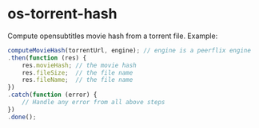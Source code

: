 os-torrent-hash
================

Compute opensubtitles movie hash from a torrent file.
Example:
```javascript
computeMovieHash(torrentUrl, engine); // engine is a peerflix engine
.then(function (res) {
    res.movieHash; // the movie hash
    res.fileSize;  // the file name
    res.fileName;  // the file name
})
.catch(function (error) {
    // Handle any error from all above steps
})
.done();
```
